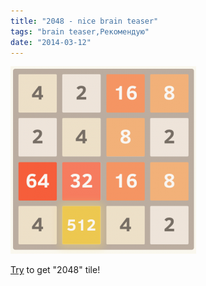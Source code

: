 ```yaml
---
title: "2048 - nice brain teaser"
tags: "brain teaser,Рекомендую"
date: "2014-03-12"
---
```


[![](images/Q0Y-_Skolhp9Co1zjmQODhJEXccvuBG3stq9U8rCfoY-297x300.png "Q0Y-_Skolhp9Co1zjmQODhJEXccvuBG3stq9U8rCfoY")](http://gabrielecirulli.github.io/2048/)

[Try](http://gabrielecirulli.github.io/2048/) to get "2048" tile!
